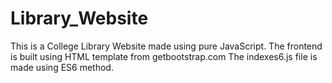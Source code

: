 # Library_Website
This is a College Library Website made using pure JavaScript.
The frontend is built using HTML template from getbootstrap.com
The indexes6.js file is made using ES6 method.
